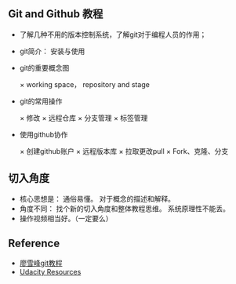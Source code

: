## Git and Github 教程 

* 了解几种不用的版本控制系统，了解git对于编程人员的作用；
* git简介： 安装与使用
* git的重要概念图

    × working space， repository and stage
    
* git的常用操作

    × 修改
    × 远程仓库
    × 分支管理
    × 标签管理
    
 * 使用github协作
 
    × 创建github账户
    × 远程版本库
    × 拉取更改pull
    × Fork、克隆、分支

## 切入角度

* 核心思想是： 通俗易懂。 对于概念的描述和解释。
* 角度不同： 找个新的切入角度和整体教程思维。 系统原理性不能丢。
* 操作视频相当好。（一定要么）

## Reference
 
* [廖雪峰git教程](https://www.liaoxuefeng.com/wiki/0013739516305929606dd18361248578c67b8067c8c017b000)
* [Udacity Resources](https://classroom.udacity.com/courses/ud775/lessons/3105028581/concepts/30736788890923)

